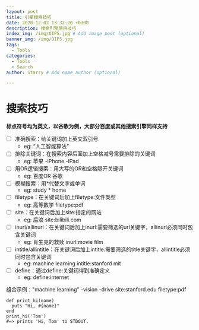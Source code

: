 ```yaml
---
layout: post
title: 引擎搜索技巧
date: 2020-12-02 13:32:20 +0300
description: 搜索引擎使用技巧
index_img: /img/OIP5.jpg # Add image post (optional)
banner_img: /img/OIP5.jpg
tags: 
  - Tools
categories:
  - Tools
  - Search
author: Starry # Add name author (optional)

---
```



# 搜索技巧

**标点符号均为英文，以谷歌为例，大部分百度或其他搜索引擎同样支持**

- [ ] 准确搜索：给关键词加上英文双引号 
  - eg: “人工智能算法”
- [ ] 排除关键词：在搜索内容后面加上空格减号需要排除的关键词
  - eg: 苹果 -iPhone -iPad
- [ ] 用OR逻辑搜索：用大写的OR和空格隔开关键词 
  - eg: 百度OR 谷歌
- [ ] 模糊搜索：用*代替文字或单词 
  - eg: study * home
- [ ] filetype：在关键词后加上filetype:文件类型 
  - eg: 高等数学 filetype:pdf
- [ ] site：在关键词后加上site:指定的网站 
  - eg: 后浪 site:bilibili.com
- [ ] inurl/allinurl：在关键词后加上inurl:需要筛选的url关键字，allinurl必须同时包含关键词 
  - eg: 肖生克的救赎 inurl:movie film
- [ ] intitle/allintitle：在关键词后加上intitle:需要筛选的title关键字，allintitle必须同时包含关键词 
  - eg: machine learning intitle:stanford mit
- [ ] define：通过define:关键词得到准确定义 
  - eg: define:internet

组合示例："machine learning" -vision -drive site:stanford.edu filetype:pdf



```
def print_hi(name)
  puts "Hi, #{name}"
end
print_hi('Tom')
#=> prints 'Hi, Tom' to STDOUT.
```
